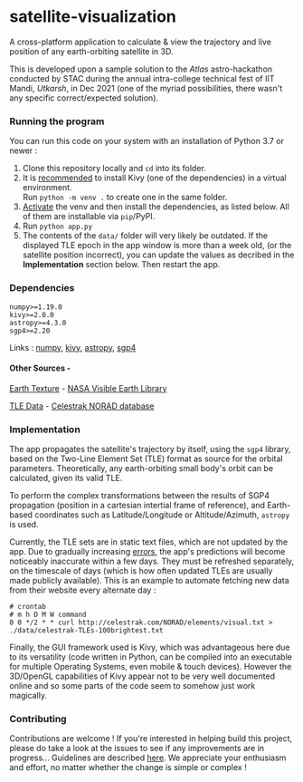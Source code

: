 # satellite-visualization

A cross-platform application to calculate & view the trajectory and live position of any earth-orbiting satellite in 3D.

This is developed upon a sample solution to the *Atlas* astro-hackathon conducted by STAC during the annual intra-college technical fest of IIT Mandi, *Utkarsh*, in Dec 2021 (one of the myriad possibilities, there wasn't any specific correct/expected solution).

### Running the program

You can run this code on your system with an installation of Python 3.7 or newer :

1. Clone this repository locally and `cd` into its folder.
2. It is [recommended](https://kivy.org/doc/stable/gettingstarted/installation.html#create-virtual-environment) to install Kivy (one of the dependencies) in a virtual environment. <br> Run `python -m venv .` to create one in the same folder.
3. [Activate](https://docs.python.org/3/tutorial/venv.html#creating-virtual-environments) the venv and then install the dependencies, as listed below. All of them are installable via `pip`/PyPI.
4. Run `python app.py`
5. The contents of the `data/` folder will very likely be outdated. If the displayed TLE epoch in the app window is more than a week old, (or the satellite position incorrect), you can update the values as decribed in the **Implementation** section below. Then restart the app.


### Dependencies

```
numpy>=1.19.0
kivy>=2.0.0
astropy>=4.3.0
sgp4>=2.20
```
Links : [numpy](https://numpy.org/install/), [kivy](https://kivy.org/#home), [astropy](https://docs.astropy.org/en/stable/install.html), [sgp4](https://pypi.org/project/sgp4/)

#### Other Sources -

[Earth Texture](world.topo.bathy.200412.3x5400x2700.jpg) - [NASA Visible Earth Library](https://visibleearth.nasa.gov/images/73909/december-blue-marble-next-generation-w-topography-and-bathymetry)

[TLE Data](./data/) - [Celestrak NORAD database](http://celestrak.com/NORAD/elements/)


### Implementation

The app propagates the satellite's trajectory by itself, using the `sgp4` library, based on the Two-Line Element Set (TLE) format as source for the orbital parameters. Theoretically, any earth-orbiting small body's orbit can be calculated, given its valid TLE.

To perform the complex transformations between the results of SGP4 propagation (position in a cartesian intertial frame of reference), and Earth-based coordinates such as Latitude/Longitude or Altitude/Azimuth, `astropy` is used.

Currently, the TLE sets are in static text files, which are not updated by the app. Due to gradually increasing [errors](https://en.wikipedia.org/wiki/Simplified_perturbations_models#cite_note-revisiting-3), the app's predictions will become noticeably inaccurate within a few days. They must be refreshed separately, on the timescale of days (which is how often updated TLEs are usually made publicly available). This is an example to automate fetching new data from their website every alternate day :
```shell
# crontab
# m h D M W command
0 0 */2 * * curl http://celestrak.com/NORAD/elements/visual.txt > ./data/celestrak-TLEs-100brightest.txt
```

Finally, the GUI framework used is Kivy, which was advantageous here due to its versatility (code written in Python, can be compiled into an executable for multiple Operating Systems, even mobile & touch devices). However the 3D/OpenGL capabilities of Kivy appear not to be very well documented online and so some parts of the code seem to somehow just work magically. 

### Contributing

Contributions are welcome ! If you're interested in helping build this project, please do take a look at the issues to see if any improvements are in progress... Guidelines are described [here](./CONTRIBUTING.md). We appreciate your enthusiasm and effort, no matter whether the change is simple or complex !

